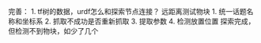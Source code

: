 完善：
    1. tf树的数据，urdf怎么和探索节点连接？
        远距离测试物块
    1. 统一话题名称和坐标系
    2. 抓取不成功是否重新抓取
    3. 提取参数
    4. 检测放置位置
    探索完成，但检测不到物块，如少了几个